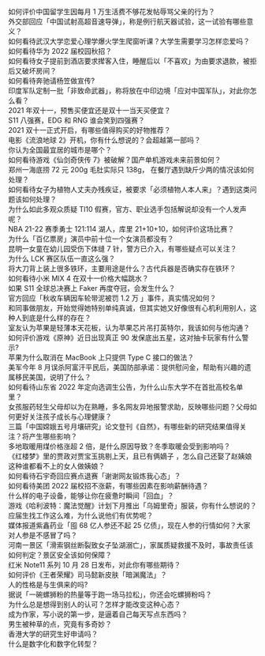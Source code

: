 如何评价中国留学生因每月 1 万生活费不够花发帖辱骂父亲的行为？  
外交部回应「中国试射高超音速导弹」，称是例行航天器试验，这一试验有哪些意义？  
如何看待武汉大学恋爱心理学爆火学生爬窗听课？大学生需要学习怎样恋爱吗？  
如何看待华为 2022 届校园秋招？  
如何看待女子提前到酒店要求撵客入住，睡醒后以「不喜欢」为由要求退款，被拒后又破坏房间？  
如何看待奔驰请杨笠做宣传?  
印度军队定制一批「非致命武器」，称将放在中印边境「应对中国军队」，对此你怎么看？  
2021 年双十一，预售买便宜还是双十一当天买便宜？  
S11 八强赛，EDG 和 RNG 谁会笑到四强赛？  
2021 双十一正式开启，有哪些值得购买的好物推荐？  
电影《流浪地球 2》开机，你有什么想说的？会超越第一部吗？  
你认为全国最宜居的城市是哪个？  
如何看待游戏《仙剑奇侠传 7》被破解？国产单机游戏未来前景如何？  
郑州一海底捞 72 元 200g 毛肚实际只 138g， 在餐厅遇到缺斤少两的情况该如何处理？  
如何看待女子为植物人丈夫办残疾证，被要求「必须植物人本人来」？遇到这类问题该如何处理？  
为什么如此多观众质疑 TI10 假赛，官方、职业选手包括解说却没有一个人发声呢？  
NBA 21-22 赛季勇士 121:114 湖人，库里 21+10+10，如何评价这场比赛？  
为什么「百亿票房」演员中前十位一个女演员都没有？  
昆明一女童在幼儿园受伤下体缝 7 针，警方已介入，有哪些疑点可以关注？  
为什么 LCK 赛区队伍一直这么强？  
将大刀背上装上很多铁环，主要用途是什么？古代兵器是否确实存在铁环？  
如何看待小米 MIX 4 在双十一价格大幅跳水？  
如果 S11 全球总决赛上 Faker 再度夺冠，会发生什么？  
官方回应「秋收车辆因车轮带泥被罚 1.2 万 」事件，真实情况如何？  
和同事做朋友，开始觉得她特别单纯真诚，但其实她又好像很有心机利用别人，这种人到底是什么样的存在？  
室友认为苹果是轻薄本天花板，认为苹果芯片吊打英特尔，我该如何与他沟通？  
如何评价游戏《原神》近日出现真正 90 发保底出五星，这对抽卡玩家有什么警示?  
苹果为什么取消在 MacBook 上只提供 Type C 接口的做法？  
美军今年 8 月误杀阿富汗平民后，美国防部承诺：提供慰问金，帮助有兴趣的遗属移民美国，说明了什么？  
如何看待山东省 2022 年定向选调生公告，为什么山东大学不在首批高校名单里？  
女孩服药轻生父母却以为在熟睡，多名网友异地报警求助，反映哪些问题？父母如何更好关注孩子成长与心理健康？  
三篇「中国嫦娥五号月壤研究」论文登刊《自然》，有哪些新的研究结果值得关注？将产生哪些影响？  
多地取暖用煤价格涨超 2 倍，是什么原因导致？冬季取暖会受到影响吗？  
《红楼梦》里的贾政对贾宝玉挑剔上天，且已有俩嫡子 ，怎么自己还娶了赵姨娘这种谁都看不上的女人做姨娘？  
如何看待石宇奇回应赛点退赛「谢谢网友锻炼我心态」？  
如何看待美团 2022 届校招不涨薪，有哪些因素在影响薪酬待遇？  
什么样的电子设备，能够让你在疲惫时瞬间「回血」？  
游戏《哈利波特：魔法觉醒》计划下月推出「乌姆里奇」服装，你有什么想说的？  
应届生找工作这么难，为什么说他们有优势呢？  
媒体报道紫鑫药业「囤 68 亿人参还不起 25 亿债」，现在人参的行情如何？大家对人参是不感冒了吗？  
河南一景区「滑索钢丝断裂致女子坠湖溺亡」，家属质疑救援不及时，事故责任该如何判定？景区安全该如何保障？  
红米 Note11 系列 10 月 28 日发布，对此你有哪些期待？  
如何评价《王者荣耀》司马懿新皮肤「暗渊魔法」？  
人的性格是与生俱来的吗?  
据说「一碗螺狮粉的热量等于跑一场马拉松」，你还会吃螺狮粉吗？  
为什么总是想得到别人的认可？怎样才能改变这种心态？  
成为作家，写小说的第一步，是逼着自己每天写点东西吗？  
男生被种草的点，究竟有多奇妙？  
香港大学的研究生好申请吗？  
什么是数字化和数字化转型？  
